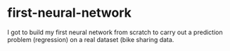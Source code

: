 # first-neural-network

I got to build my first neural network from scratch to carry out a prediction problem (regression) on a real dataset (bike sharing data.
